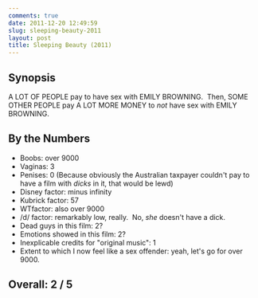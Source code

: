 ```yaml
---
comments: true
date: 2011-12-20 12:49:59
slug: sleeping-beauty-2011
layout: post
title: Sleeping Beauty (2011)
---
```


## Synopsis

A LOT OF PEOPLE pay to have sex with EMILY BROWNING.  Then, SOME OTHER PEOPLE pay A LOT MORE MONEY to _not_ have sex with EMILY BROWNING.

## By the Numbers

  * Boobs: over 9000
  * Vaginas: 3
  * Penises: 0 (Because obviously the Australian taxpayer couldn't pay to have a film with _dicks_ in it, that would be lewd)
  * Disney factor: minus infinity
  * Kubrick factor: 57
  * WTfactor: also over 9000
  * /d/ factor: remarkably low, really.  No, _she_ doesn't have a dick.
  * Dead guys in this film: 2?
  * Emotions showed in this film: 2?
  * Inexplicable credits for "original music": 1
  * Extent to which I now feel like a sex offender: yeah, let's go for over 9000.

## Overall: 2 / 5
